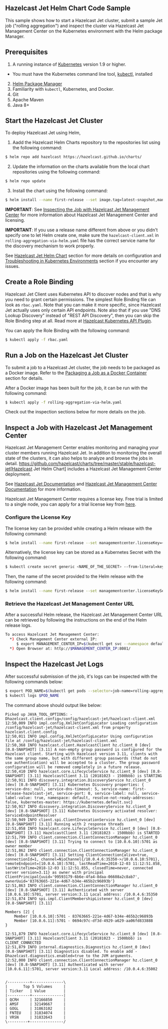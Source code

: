 ## Hazelcast Jet Helm Chart Code Sample

This sample shows how to start a Hazelcast Jet cluster, submit a sample
Jet job ("rolling aggregation") and inspect the cluster via Hazelcast
Jet Management Center on the Kubernetes environment with the Helm
package Manager.

## Prerequisites

1. A running instance of [Kubernetes](https://kubernetes.io) version 1.9 or
  higher.
  * You must have the Kubernetes command line tool,
   [kubectl](https://kubernetes.io/docs/tasks/tools/install-kubectl/),
   installed
2. [Helm Package Manager](https://helm.sh/)
3. Familiarity with `kubectl`, Kubernetes, and Docker.
4. Git
5. Apache Maven
6. Java 8+


## Start the Hazelcast Jet Cluster

To deploy Hazelcast Jet using Helm,

1. Aadd the Hazelcast Helm Charts repository to the repositories list using
the following command:

```bash
$ helm repo add hazelcast https://hazelcast.github.io/charts/
```

2. Update the information on the charts available from the local chart
repositories using the following command:

```bash
$ helm repo update
```

3. Install the chart using the following command:

```bash
$ helm install --name first-release --set image.tag=latest-snapshot,managementcenter.licenseKey=<YOUR_LICENSE_KEY> hazelcast/hazelcast-jet
```

**IMPORTANT**: See [Inspecting the Job with Hazelcast Jet Management
Center](#inspecting-the-job-with-hazelcast-jet-management-center) for more
information about Hazelcast Jet Management Center and licensing.

**IMPORTANT**: If you use a release name different from above or you
didn't specify one to let Helm create one, make sure the `hazelcast-client.xml`
in `rolling-aggregation-via-helm.yaml` file has the correct service name
for the discovery mechanism to work properly.

See [Hazelcast Jet Helm
Chart](https://github.com/hazelcast/charts/tree/master/stable/hazelcast-jet)
section for more details on configuration and [Troubleshooting in
Kubernetes Environments](https://github.com/hazelcast/charts#troubleshooting-in-kubernetes-environments)
section if you encounter any issues.

## Create a Role Binding

Hazelcast Jet Client uses Kubernetes API to discover nodes and that is why you need to
grant certain permissions. The simplest Role Binding file can look as `rbac.yaml`.
Note that you can make it more specific, since Hazelcast Jet actually uses only
certain API endpoints. Note also that if you use "DNS Lookup Discovery" instead
of "REST API Discovery", then you can skip the Role Binding step at all. Read
more at [Hazelcast Kubernetes API Plugin](https://github.com/hazelcast/hazelcast-kubernetes).

You can apply the Role Binding with the following command:

```bash
$ kubectl apply -f rbac.yaml
```

## Run a Job on the Hazelcast Jet Cluster

To submit a job to a Hazelcast Jet cluster, the job needs to be packaged as a
Docker image. Refer to the [Packaging a Job as a Docker Container](../README.md#packaging-a-job-as-a-docker-container)
section for details.

After a Docker image has been built for the job, it can be run with the
following command:

```bash
$ kubectl apply -f rolling-aggregation-via-helm.yaml
```

Check out the inspection sections below for more details on the job.

## Inspect a Job with Hazelcast Jet Management Center

Hazelcast Jet Management Center enables monitoring and managing your cluster
members running Hazelcast Jet. In addition to monitoring the overall state of
the clusters, it can also helps to analyze and browse the jobs in detail. https://github.com/hazelcast/charts/tree/master/stable/hazelcast-jet[Hazelcast Jet Helm Chart]
includes a Hazelcast Jet Management Center deployment.

See [Hazelcast Jet Documentation](http://docs.hazelcast.org/docs/jet/latest/manual)
and [Hazelcast Jet Management Center Documentation](https://docs.hazelcast.org/docs/jet-management-center/latest/manual/)
for more information.

Hazelcast Jet Management Center requires a license key. Free trial is limited
to a single node, you can apply for a trial license key from [here](https://hazelcast.com/hazelcast-enterprise-download/).

### Configure the License Key

The license key can be provided while creating a Helm release with the following
command:

```bash
$ helm install --name first-release --set managementcenter.licenseKey=<YOUR_LICENSE_KEY> hazelcast/hazelcast-jet
```

Alternatively, the license key can be stored as a Kubernetes Secret with the
following command:

```bash
$ kubectl create secret generic <NAME_OF_THE_SECRET> --from-literal=key=<YOUR_LICENSE_KEY>
```

Then, the name of the secret provided to the Helm release with the following
command:

```bash
$ helm install --name first-release --set managementcenter.licenseKeySecretName=<NAME_OF_THE_SECRET> hazelcast/hazelcast-jet
```

### Retrieve the Hazelcast Jet Management Center URL

After a successful Helm release, the Hazelcast Jet Management Center URL can be
retrieved by following the instructions on the end of the Helm release logs.

```bash
To access Hazelcast Jet Management Center:
  *) Check Management Center external IP:
     $ export MANAGEMENT_CENTER_IP=$(kubectl get svc --namespace default first-release-hazelcast-jet-management-center -o jsonpath='{.status.loadBalancer.ingress[0].ip}')
  *) Open Browser at: http://$MANAGEMENT_CENTER_IP:8081/
```

## Inspect the Hazelcast Jet Logs

After successful submission of the job, it's logs can be inspected with the
following commands below:

```bash
$ export POD_NAME=$(kubectl get pods --selector=job-name=rolling-aggregation  -o=jsonpath='{.items[0].metadata.name}')
$ kubectl logs $POD_NAME
```

The command above should output like below:

```
Picked up JAVA_TOOL_OPTIONS: -Dhazelcast.client.config=/config/hazelcast-jet/hazelcast-client.xml
12:50,009 INFO impl.config.XmlJetConfigLocator Loading configuration /config/hazelcast-jet/hazelcast-client.xml from property hazelcast.client.config
12:50,011 INFO impl.config.XmlJetConfigLocator Using configuration file at /config/hazelcast-jet/hazelcast-client.xml
12:50,368 INFO hazelcast.client.HazelcastClient hz.client_0 [dev] [0.8-SNAPSHOT] [3.11] A non-empty group password is configured for the Hazelcast client. Starting with Hazelcast version 3.11, clients with the same group name, but with different group passwords (that do not use authentication) will be accepted to a cluster. The group password configuration will be removed completely in a future release.
12:50,410 INFO hazelcast.core.LifecycleService hz.client_0 [dev] [0.8-SNAPSHOT] [3.11] HazelcastClient 3.11 (20181023 - 1500bbb) is STARTING
12:50,911 INFO discovery.integration.DiscoveryService hz.client_0 [dev] [0.8-SNAPSHOT] [3.11] Kubernetes Discovery properties: { service-dns: null, service-dns-timeout: 5, service-name: first-release-hazelcast-jet, service-port: 0, service-label: null, service-label-value: true, namespace: default, resolve-not-ready-addresses: false, kubernetes-master: https://kubernetes.default.svc}
12:50,917 INFO discovery.integration.DiscoveryService hz.client_0 [dev] [0.8-SNAPSHOT] [3.11] Kubernetes Discovery activated resolver: ServiceEndpointResolver
12:50,949 INFO client.spi.ClientInvocationService hz.client_0 [dev] [0.8-SNAPSHOT] [3.11] Running with 2 response threads
12:51,058 INFO hazelcast.core.LifecycleService hz.client_0 [dev] [0.8-SNAPSHOT] [3.11] HazelcastClient 3.11 (20181023 - 1500bbb) is STARTED
12:51,799 INFO client.connection.ClientConnectionManager hz.client_0 [dev] [0.8-SNAPSHOT] [3.11] Trying to connect to [10.0.6.10]:5701 as owner member
12:51,862 INFO client.connection.ClientConnectionManager hz.client_0 [dev] [0.8-SNAPSHOT] [3.11] Setting ClientConnection{alive=true, connectionId=1, channel=NioChannel{/10.0.4.6:35350->/10.0.6.10:5701}, remoteEndpoint=[10.0.6.10]:5701, lastReadTime=2018-12-03 11:12:51.858, lastWriteTime=2018-12-03 11:12:51.855, closedTime=never, connected server version=3.11} as owner with principal ClientPrincipal{uuid='99593179-6b6e-4fa4-8daa-06608a2c8ab7', ownerUuid='83763665-221e-4d67-b34e-465b2c96893b'}
12:51,863 INFO client.connection.ClientConnectionManager hz.client_0 [dev] [0.8-SNAPSHOT] [3.11] Authenticated with server [10.0.6.10]:5701, server version:3.11 Local address: /10.0.4.6:35350
12:51,874 INFO spi.impl.ClientMembershipListener hz.client_0 [dev] [0.8-SNAPSHOT] [3.11]

Members [2] {
	Member [10.0.6.10]:5701 - 83763665-221e-4d67-b34e-465b2c96893b
	Member [10.0.6.11]:5701 - 0694c97c-df3d-4929-a629-aa06fd833888
}

12:51,879 INFO hazelcast.core.LifecycleService hz.client_0 [dev] [0.8-SNAPSHOT] [3.11] HazelcastClient 3.11 (20181023 - 1500bbb) is CLIENT_CONNECTED
12:51,879 INFO internal.diagnostics.Diagnostics hz.client_0 [dev] [0.8-SNAPSHOT] [3.11] Diagnostics disabled. To enable add -Dhazelcast.diagnostics.enabled=true to the JVM arguments.
12:52,000 INFO client.connection.ClientConnectionManager hz.client_0 [dev] [0.8-SNAPSHOT] [3.11] Authenticated with server [10.0.6.11]:5701, server version:3.11 Local address: /10.0.4.6:35002


/----------+--------------\
|       Top 5 Volumes     |
| Ticker   | Value        |
|----------+--------------|
| QCRH     | 32166850     |
| AMSF     | 32149667     |
| GOGL     | 31863102     |
| FNTEU    | 31834074     |
| VRSN     | 31832643     |
\---------+---------------/

```


